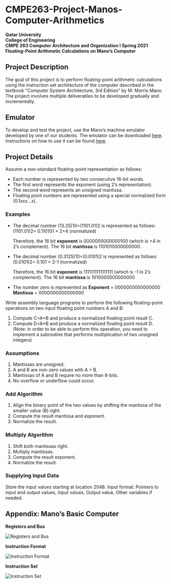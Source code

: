 # CMPE263-Project-Manos-Computer-Arithmetics

**Qatar University**  
**College of Engineering**  
**CMPE 263 Computer Architecture and Organization I Spring 2021**  
**Floating-Point Arithmetic Calculations on Mano’s Computer**

## Project Description

The goal of this project is to perform floating-point arithmetic calculations using the instruction set architecture of the computer described in the textbook "Computer System Architecture, 3rd Edition" by M. Morris Mano. The project involves multiple deliverables to be developed gradually and incrementally.

## Emulator

To develop and test the project, use the Mano’s machine emulator developed by one of our students. The emulator can be downloaded [here](https://github.com/Naheel-Azawy/Simple-Computer-Simulator). Instructions on how to use it can be found [here](https://www.youtube.com/watch?v=PmRkBWxi1Wc&feature=youtu.be).

## Project Details

Assume a non-standard floating-point representation as follows:

- Each number is represented by two consecutive 16-bit words.
- The first word represents the exponent (using 2’s representation).
- The second word represents an unsigned mantissa.
- Floating point numbers are represented using a special normalized form (0.1xxx…x).

### Examples

- The decimal number (13.25)10=(1101.01)2 is represented as follows: 
(1101.01)2= 0.110101 × 2+4  (normalized)  

	Therefore, the 16 bit **exponent** is 0000000000000100 (which is +4 in 2’s complement). The 16 bit **mantissa** is 1101010000000000. 

- The decimal number (0.3125)10=(0.0101)2 is represented as follows: 
	(0.0101)2= 0.101 × 2-1  (normalized)  
	
	Therefore, the 16 bit **exponent** is 1111111111111111 (which is -1 in 2’s complement). The 16 bit **mantissa** is 1010000000000000 

- The number zero is represented as 
**Exponent** = 0000000000000000 
**Mantissa**  = 0000000000000000 

Write assembly language programs to perform the following floating-point operations on two input floating point numbers A and B:

1. Compute C=A+B and produce a normalized floating point result C.
2. Compute D=A×B and produce a normalized floating point result D. (Note: in order to be able to perform this operation, you need to implement a subroutine that performs multiplication of two unsigned integers)

### Assumptions

1. Mantissas are unsigned.
2. A and B are non-zero values with A > B.
3. Mantissas of A and B require no more than 8-bits.
4. No overflow or underflow could occur.

### Add Algorithm

1. Align the binary point of the two values by shifting the mantissa of the smaller value (B) right.
2. Compute the result mantissa and exponent.
3. Normalize the result.

### Multiply Algorithm

1. Shift both mantissas right.
2. Multiply mantissas.
3. Compute the result exponent.
4. Normalize the result.

### Supplying Input Data

Store the input values starting at location 2048. Input format: Pointers to input and output values, Input values, Output value, Other variables if needed.

## Appendix: Mano’s Basic Computer

**Registers and Bus**

![Registers and Bus](https://i.imgur.com/0VlTmew.png)

**Instruction Format**

![Instruction Format](https://i.imgur.com/WA9WOWn.png)

**Instruction Set**

![Instruction Set](https://i.imgur.com/OpXNPre.png)
